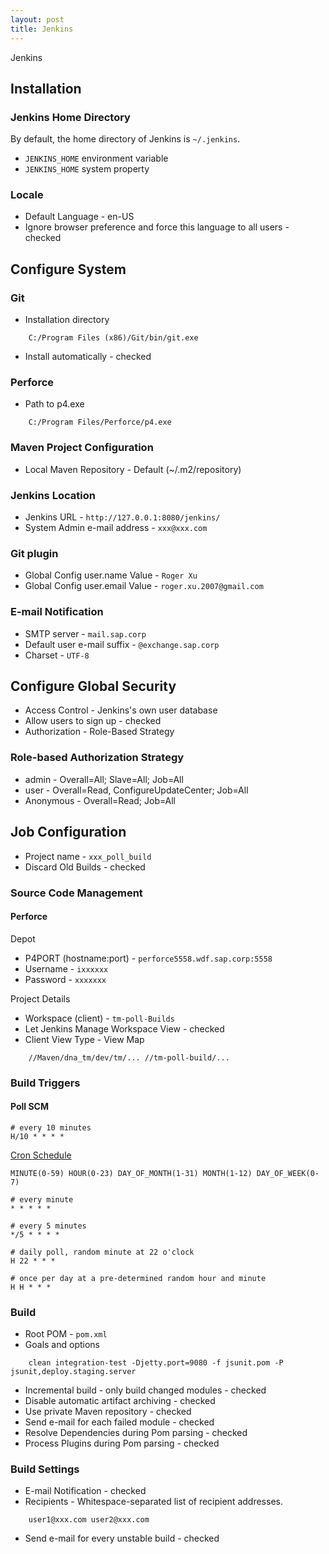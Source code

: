 ```yaml
---
layout: post
title: Jenkins
---
```


Jenkins

## Installation

### Jenkins Home Directory

By default, the home directory of Jenkins is `~/.jenkins`.

* `JENKINS_HOME` environment variable
* `JENKINS_HOME` system property

### Locale

* Default Language - en-US
* Ignore browser preference and force this language to all users - checked

## Configure System

### Git

* Installation directory

```
    C:/Program Files (x86)/Git/bin/git.exe
```

* Install automatically - checked

### Perforce

* Path to p4.exe

```
    C:/Program Files/Perforce/p4.exe
```

### Maven Project Configuration

* Local Maven Repository - Default (~/.m2/repository)

### Jenkins Location

* Jenkins URL - `http://127.0.0.1:8080/jenkins/`
* System Admin e-mail address - `xxx@xxx.com`

### Git plugin

* Global Config user.name Value - `Roger Xu`
* Global Config user.email Value - `roger.xu.2007@gmail.com`

### E-mail Notification

* SMTP server - `mail.sap.corp`
* Default user e-mail suffix - `@exchange.sap.corp`
* Charset - `UTF-8`


## Configure Global Security

* Access Control - Jenkins's own user database
* Allow users to sign up - checked
* Authorization - Role-Based Strategy

### Role-based Authorization Strategy

* admin - Overall=All; Slave=All; Job=All
* user - Overall=Read, ConfigureUpdateCenter; Job=All
* Anonymous - Overall=Read; Job=All


## Job Configuration

* Project name - `xxx_poll_build`
* Discard Old Builds - checked

### Source Code Management

#### Perforce

Depot

* P4PORT (hostname:port) - `perforce5558.wdf.sap.corp:5558`
* Username - `ixxxxxx`
* Password - `xxxxxxx`

Project Details

* Workspace (client) - `tm-poll-Builds`
* Let Jenkins Manage Workspace View - checked
* Client View Type - View Map

```
    //Maven/dna_tm/dev/tm/... //tm-poll-build/...
```

### Build Triggers

#### Poll SCM

    # every 10 minutes
    H/10 * * * *

[Cron Schedule](https://en.wikipedia.org/wiki/Cron)

    MINUTE(0-59) HOUR(0-23) DAY_OF_MONTH(1-31) MONTH(1-12) DAY_OF_WEEK(0-7)

    # every minute
    * * * * *

    # every 5 minutes
    */5 * * * *

    # daily poll, random minute at 22 o'clock
    H 22 * * *

    # once per day at a pre-determined random hour and minute
    H H * * *

### Build

* Root POM - `pom.xml`
* Goals and options

```
    clean integration-test -Djetty.port=9080 -f jsunit.pom -P jsunit,deploy.staging.server
```

* Incremental build - only build changed modules - checked
* Disable automatic artifact archiving - checked
* Use private Maven repository - checked
* Send e-mail for each failed module - checked
* Resolve Dependencies during Pom parsing - checked
* Process Plugins during Pom parsing - checked

### Build Settings

* E-mail Notification - checked
* Recipients - Whitespace-separated list of recipient addresses.

```
    user1@xxx.com user2@xxx.com
```

* Send e-mail for every unstable build - checked

